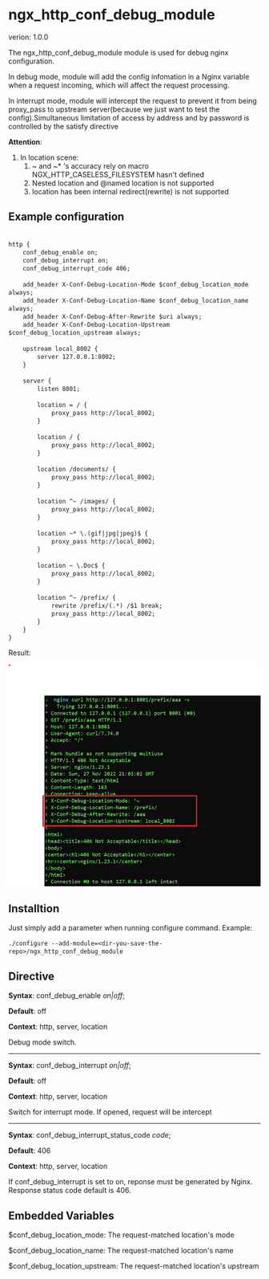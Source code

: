 # ngx_http_conf_debug_module

verion: 1.0.0

The ngx_http_conf_debug_module module is used for debug nginx configuration.

In debug mode, module will add the config infomation in a Nginx variable when
a request incoming, which will affect the request processing.

In interrupt mode, module will intercept the request to prevent it from being
proxy_pass to upstream server(because we just want to test the config).Simultaneous limitation of access by address and by password is controlled by the satisfy directive

**Attention**:
1. In location scene:
   1. ~ and ~* 's accuracy rely on macro NGX_HTTP_CASELESS_FILESYSTEM hasn't defined
   2. Nested location and @named location is not supported
   3. location has been internal redirect(rewrite) is not supported

## Example configuration

```

http {
    conf_debug_enable on;
    conf_debug_interrupt on;
    conf_debug_interrupt_code 406;

    add_header X-Conf-Debug-Location-Mode $conf_debug_location_mode always;
    add_header X-Conf-Debug-Location-Name $conf_debug_location_name always;
    add_header X-Conf-Debug-After-Rewrite $uri always;
    add_header X-Conf-Debug-Location-Upstream $conf_debug_location_upstream always;

    upstream local_8002 {
        server 127.0.0.1:8002;
    }

    server {
        listen 8001;

        location = / {
            proxy_pass http://local_8002;
        }

        location / {
            proxy_pass http://local_8002;
        }

        location /documents/ {
            proxy_pass http://local_8002;
        }

        location ^~ /images/ {
            proxy_pass http://local_8002;
        }

        location ~* \.(gif|jpg|jpeg)$ {
            proxy_pass http://local_8002;
        }

        location ~ \.Doc$ {
            proxy_pass http://local_8002;
        }

        location ^~ /prefix/ {
            rewrite /prefix/(.*) /$1 break;
            proxy_pass http://local_8002;
        }
    }
}

```
Result:

![img](./example.png)

## Installtion

Just simply add a parameter when running configure command. Example:
```
./configure --add-module=<dir-you-save-the-repo>/ngx_http_conf_debug_module
```

## Directive

**Syntax**: conf_debug_enable *on|off*;

**Default**: off

**Context**: http, server, location

Debug mode switch.

---

**Syntax**: conf_debug_interrupt *on|off*;

**Default**: off

**Context**: http, server, location

Switch for interrupt mode. If opened, request will be intercept

---

**Syntax**: conf_debug_interrupt_status_code *code*;

**Default**: 406

**Context**: http, server, location

If conf_debug_interrupt is set to on, reponse must be generated by Nginx. Response
status code default is 406.

## Embedded Variables

$conf_debug_location_mode: The request-matched location's mode

$conf_debug_location_name: The request-matched location's name

$conf_debug_location_upstream: The request-matched location's upstream
